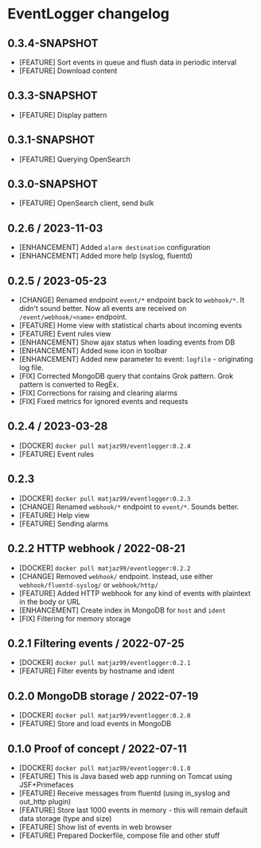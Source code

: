 # EventLogger changelog

## 0.3.4-SNAPSHOT

* [FEATURE] Sort events in queue and flush data in periodic interval
* [FEATURE] Download content

## 0.3.3-SNAPSHOT

* [FEATURE] Display pattern

## 0.3.1-SNAPSHOT

* [FEATURE] Querying OpenSearch

## 0.3.0-SNAPSHOT

* [FEATURE] OpenSearch client, send bulk

## 0.2.6 / 2023-11-03

* [ENHANCEMENT] Added `alarm destination` configuration
* [ENHANCEMENT] Added more help (syslog, fluentd)

## 0.2.5 / 2023-05-23

* [CHANGE] Renamed endpoint `event/*` endpoint back to `webhook/*`. It didn't sound better. 
Now all events are received on `/event/webhook/<name>` endpoint.
* [FEATURE] Home view with statistical charts about incoming events
* [FEATURE] Event rules view
* [ENHANCEMENT] Show ajax status when loading events from DB
* [ENHANCEMENT] Added `Home` icon in toolbar
* [ENHANCEMENT] Added new parameter to event: `logfile` - originating log file.
* [FIX] Corrected MongoDB query that contains Grok pattern. Grok pattern is converted to RegEx.
* [FIX] Corrections for raising and clearing alarms
* [FIX] Fixed metrics for ignored events and requests


## 0.2.4 / 2023-03-28

* [DOCKER] `docker pull matjaz99/eventlogger:0.2.4`
* [FEATURE] Event rules

## 0.2.3

* [DOCKER] `docker pull matjaz99/eventlogger:0.2.3`
* [CHANGE] Renamed `webhook/*` endpoint to `event/*`. Sounds better.
* [FEATURE] Help view
* [FEATURE] Sending alarms

## 0.2.2 HTTP webhook / 2022-08-21

* [DOCKER] `docker pull matjaz99/eventlogger:0.2.2`
* [CHANGE] Removed `webhook/` endpoint. Instead, use either `webhook/fluentd-syslog/` or `webhook/http/`
* [FEATURE] Added HTTP webhook for any kind of events with plaintext in the body or URL
* [ENHANCEMENT] Create index in MongoDB for `host` and `ident`
* [FIX] Filtering for memory storage

## 0.2.1 Filtering events / 2022-07-25

* [DOCKER] `docker pull matjaz99/eventlogger:0.2.1`
* [FEATURE] Filter events by hostname and ident

## 0.2.0 MongoDB storage / 2022-07-19

* [DOCKER] `docker pull matjaz99/eventlogger:0.2.0`
* [FEATURE] Store and load events in MongoDB

## 0.1.0 Proof of concept / 2022-07-11

* [DOCKER] `docker pull matjaz99/eventlogger:0.1.0`
* [FEATURE] This is Java based web app running on Tomcat using JSF+Primefaces
* [FEATURE] Receive messages from fluentd (using in_syslog and out_http plugin)
* [FEATURE] Store last 1000 events in memory - this will remain default data storage (type and size)
* [FEATURE] Show list of events in web browser
* [FEATURE] Prepared Dockerfile, compose file and other stuff
